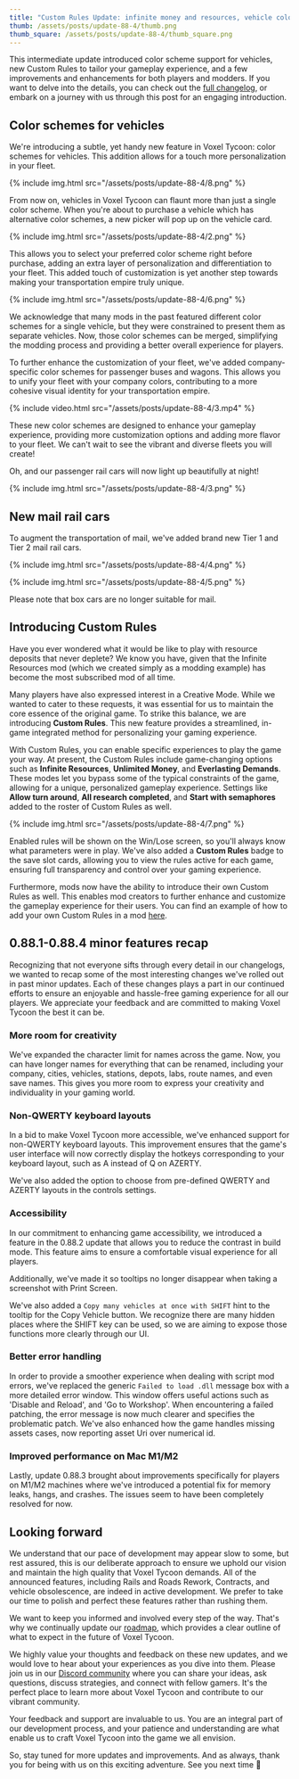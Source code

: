 ```yaml
---
title: "Custom Rules Update: infinite money and resources, vehicle color schemes, and more!"
thumb: /assets/posts/update-88-4/thumb.png
thumb_square: /assets/posts/update-88-4/thumb_square.png
---
```


This intermediate update introduced color scheme support for vehicles, new Custom Rules to tailor your gameplay experience, and a few improvements and enhancements for both players and modders. If you want to delve into the details, you can check out the [full changelog](/changelog#0.88.4), or embark on a journey with us through this post for an engaging introduction.

## Color schemes for vehicles

We're introducing a subtle, yet handy new feature in Voxel Tycoon: color schemes for vehicles. This addition allows for a touch more personalization in your fleet.

{% include img.html src="/assets/posts/update-88-4/8.png" %}

From now on, vehicles in Voxel Tycoon can flaunt more than just a single color scheme. When you're about to purchase a vehicle which has alternative color schemes, a new picker will pop up on the vehicle card.

{% include img.html src="/assets/posts/update-88-4/2.png" %}

This allows you to select your preferred color scheme right before purchase, adding an extra layer of personalization and differentiation to your fleet. This added touch of customization is yet another step towards making your transportation empire truly unique.

{% include img.html src="/assets/posts/update-88-4/6.png" %}

We acknowledge that many mods in the past featured different color schemes for a single vehicle, but they were constrained to present them as separate vehicles. Now, those color schemes can be merged, simplifying the modding process and providing a better overall experience for players.

To further enhance the customization of your fleet, we've added company-specific color schemes for passenger buses and wagons. This allows you to unify your fleet with your company colors, contributing to a more cohesive visual identity for your transportation empire.

{% include video.html src="/assets/posts/update-88-4/3.mp4" %}

These new color schemes are designed to enhance your gameplay experience, providing more customization options and adding more flavor to your fleet. We can't wait to see the vibrant and diverse fleets you will create!

Oh, and our passenger rail cars will now light up beautifully at night!

{% include img.html src="/assets/posts/update-88-4/3.png" %}

## New mail rail cars

To augment the transportation of mail, we've added brand new Tier 1 and Tier 2 mail rail cars.

{% include img.html src="/assets/posts/update-88-4/4.png" %}

{% include img.html src="/assets/posts/update-88-4/5.png" %}

Please note that box cars are no longer suitable for mail.

## Introducing Custom Rules

Have you ever wondered what it would be like to play with resource deposits that never deplete? We know you have, given that the Infinite Resources mod (which we created simply as a modding example) has become the most subscribed mod of all time.

Many players have also expressed interest in a Creative Mode. While we wanted to cater to these requests, it was essential for us to maintain the core essence of the original game. To strike this balance, we are introducing **Custom Rules**. This new feature provides a streamlined, in-game integrated method for personalizing your gaming experience.

With Custom Rules, you can enable specific experiences to play the game your way. At present, the Custom Rules include game-changing options such as **Infinite Resources**, **Unlimited Money**, and **Everlasting Demands**. These modes let you bypass some of the typical constraints of the game, allowing for a unique, personalized gameplay experience. Settings like **Allow turn around**, **All research completed**, and **Start with semaphores** added to the roster of Custom Rules as well.

{% include img.html src="/assets/posts/update-88-4/7.png" %}

Enabled rules will be shown on the Win/Lose screen, so you'll always know what parameters were in play. We've also added a **Custom Rules** badge to the save slot cards, allowing you to view the rules active for each game, ensuring full transparency and control over your gaming experience.

Furthermore, mods now have the ability to introduce their own Custom Rules as well. This enables mod creators to further enhance and customize the gameplay experience for their users. You can find an example of how to add your own Custom Rules in a mod [here](https://github.com/voxeltycoon/mods/tree/master/CustomRulesExampleMod).

## 0.88.1-0.88.4 minor features recap

Recognizing that not everyone sifts through every detail in our changelogs, we wanted to recap some of the most interesting changes we've rolled out in past minor updates. Each of these changes plays a part in our continued efforts to ensure an enjoyable and hassle-free gaming experience for all our players. We appreciate your feedback and are committed to making Voxel Tycoon the best it can be.

### More room for creativity

We've expanded the character limit for names across the game. Now, you can have longer names for everything that can be renamed, including your company, cities, vehicles, stations, depots, labs, route names, and even save names. This gives you more room to express your creativity and individuality in your gaming world.

### Non-QWERTY keyboard layouts

In a bid to make Voxel Tycoon more accessible, we've enhanced support for non-QWERTY keyboard layouts. This improvement ensures that the game's user interface will now correctly display the hotkeys corresponding to your keyboard layout, such as A instead of Q on AZERTY.

We've also added the option to choose from pre-defined QWERTY and AZERTY layouts in the controls settings.

### Accessibility

In our commitment to enhancing game accessibility, we introduced a feature in the 0.88.2 update that allows you to reduce the contrast in build mode. This feature aims to ensure a comfortable visual experience for all players.

Additionally, we've made it so tooltips no longer disappear when taking a screenshot with Print Screen.

We've also added a `Copy many vehicles at once with SHIFT` hint to the tooltip for the Copy Vehicle button. We recognize there are many hidden places where the SHIFT key can be used, so we are aiming to expose those functions more clearly through our UI.

### Better error handling 

In order to provide a smoother experience when dealing with script mod errors, we've replaced the generic `Failed to load .dll` message box with a more detailed error window. This window offers useful actions such as 'Disable and Reload', and 'Go to Workshop'. When encountering a failed patching, the error message is now much clearer and specifies the problematic patch. We've also enhanced how the game handles missing assets cases, now reporting asset Uri over numerical id.

### Improved performance on Mac M1/M2

Lastly, update 0.88.3 brought about improvements specifically for players on M1/M2 machines where we've introduced a potential fix for memory leaks, hangs, and crashes. The issues seem to have been completely resolved for now.

## Looking forward

We understand that our pace of development may appear slow to some, but rest assured, this is our deliberate approach to ensure we uphold our vision and maintain the high quality that Voxel Tycoon demands. All of the announced features, including Rails and Roads Rework, Contracts, and vehicle obsolescence, are indeed in active development. We prefer to take our time to polish and perfect these features rather than rushing them.

We want to keep you informed and involved every step of the way. That's why we continually update our [roadmap](/roadmap), which provides a clear outline of what to expect in the future of Voxel Tycoon.

We highly value your thoughts and feedback on these new updates, and we would love to hear about your experiences as you dive into them. Please join us in our [Discord community](http://discord.gg/voxeltycoon) where you can share your ideas, ask questions, discuss strategies, and connect with fellow gamers. It's the perfect place to learn more about Voxel Tycoon and contribute to our vibrant community.

Your feedback and support are invaluable to us. You are an integral part of our development process, and your patience and understanding are what enable us to craft Voxel Tycoon into the game we all envision.

So, stay tuned for more updates and improvements. And as always, thank you for being with us on this exciting adventure. See you next time 💜